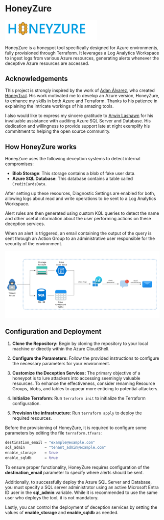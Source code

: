 # HoneyZure
<img src="logo.png" width="300" />

HoneyZure is a honeypot tool specifically designed for Azure environments, fully provisioned through Terraform. It leverages a Log Analytics Workspace to ingest logs from various Azure resources, generating alerts whenever the deceptive Azure resources are accessed.

## Acknowledgements

This project is strongly inspired by the work of [Adan Álvarez](https://github.com/adanalvarez), who created  [HoneyTrail](https://github.com/adanalvarez/HoneyTrail). His work motivated me to develop an Azure version, HoneyZure, to enhance my skills in both Azure and Terraform. Thanks to his patience in explaining the intricate workings of his amazing tools.

I also would like to express my sincere gratitude to [Arwin Lashawn](https://www.linkedin.com/in/arwinlashawn/) for his invaluable assistance with auditing Azure SQL Server and Database. His dedication and willingness to provide support late at night exemplify his commitment to helping the open source community. 

## How HoneyZure works

HoneyZure uses the following deception systems to detect internal compromises:

- **Blob Storage**: This storage contains a blob of fake user data.
- **Azure SQL Database**: This database contains a table called `CreditCardsData`.

After setting up these resources, Diagnostic Settings are enabled for both, allowing logs about read and write operations to be sent to a Log Analytics Workspace.

Alert rules are then generated using custom KQL queries to detect the name and other useful information about the user performing actions on these deception services.

When an alert is triggered, an email containing the output of the query is sent through an Action Group to an administrative user responsible for the security of the environment.

<p align="center">
  <img src="diagram.png" alt="HoneyTrail"/>
</p>

## Configuration and Deployment

1. **Clone the Repository:** Begin by cloning the repository to your local machine or directly within the Azure CloudShell.

2. **Configure the Parameters:** Follow the provided instructions to configure the necessary parameters for your environment.

3. **Customize the Deception Services:** The primary objective of a honeypot is to lure attackers into accessing seemingly valuable resources. To enhance the effectiveness, consider renaming Resource Groups, blobs, and tables to appear more enticing to potential attackers.

4. **Initialize Terraform**: Run `terraform init` to initialize the Terraform configuration.

5. **Provision the infrastructure**: Run `terraform apply` to deploy the required resources.

Before the provisioning of HoneyZure, it is required to configure some parameters by editing the file `terraform.tfvars`:

```terraform
destination_email = "example@example.com"
sql_admin         = "tenant_admin@example.com"
enable_storage    = true
enable_sqldb      = true
```

To ensure proper functionality, HoneyZure requires configuration of the **destination_email** parameter to specify where alerts should be sent.

Additionally, to successfully deploy the Azure SQL Server and Database, you must specify a SQL server administrator using an active Microsoft Entra ID user in the **sql_admin** variable. While it is recommended to use the same user who deploys the tool, it is not mandatory.

Lastly, you can control the deployment of deception services by setting the values of **enable_storage** and **enable_sqldb** as needed.

